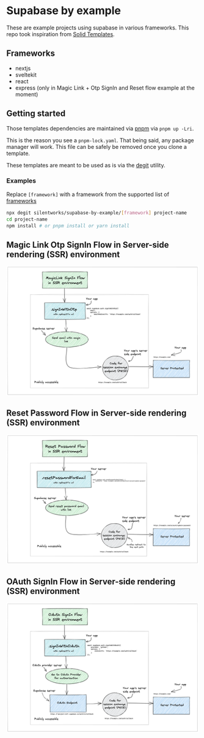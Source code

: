# Supabase by example

These are example projects using supabase in various frameworks. This repo took inspiration from [Solid Templates](https://github.com/solidjs/templates).

## Frameworks

- nextjs
- sveltekit
- react
- express (only in Magic Link + Otp SignIn and Reset flow example at the moment)

## Getting started

Those templates dependencies are maintained via [pnpm](https://pnpm.io) via `pnpm up -Lri`.

This is the reason you see a `pnpm-lock.yaml`. That being said, any package manager will work. This file can be safely be removed once you clone a template.

These templates are meant to be used as is via the [degit](https://github.com/Rich-Harris/degit) utility.

### Examples

Replace `[framework]` with a framework from the supported list of [frameworks](#Frameworks)

```bash
npx degit silentworks/supabase-by-example/[framework] project-name
cd project-name
npm install # or pnpm install or yarn install
```

## Magic Link Otp SignIn Flow in Server-side rendering (SSR) environment
![Magic Link Otp SignIn Flow](Magic_Link_Otp_SignIn_Flow_SSR.excalidraw.png)

## Reset Password Flow in Server-side rendering (SSR) environment
![Password Reset Flow](Reset_Password_Flow_SSR.excalidraw.png)

## OAuth SignIn Flow in Server-side rendering (SSR) environment
![OAuth SignIn Flow](OAuth_SignIn_Flow_SSR.excalidraw.png)
